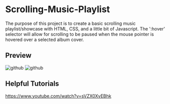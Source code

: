 # Scrolling-Music-Playlist

The purpose of this project is to create a basic scrolling music playlist/showcase with HTML, CSS, and a little bit of Javascript. The ':hover' selector will allow for scrolling to be paused when the mouse pointer is hovered over a selected album cover.

## Preview

![github](https://media.giphy.com/media/KG5F1SDKin05EdM0xT/giphy.gif)  ![github](https://media.giphy.com/media/kclP4x0A7wgDuqjYTk/giphy.gif)


## Helpful Tutorials
https://www.youtube.com/watch?v=sVZX0XvEBhk
